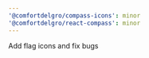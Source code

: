 ```yaml
---
'@comfortdelgro/compass-icons': minor
'@comfortdelgro/react-compass': minor
---
```


Add flag icons and fix bugs
